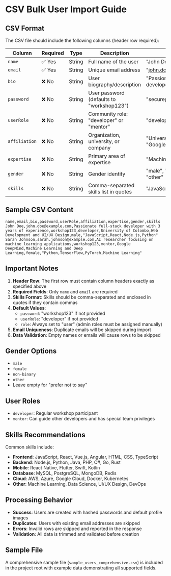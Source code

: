 # CSV Bulk User Import Guide

## CSV Format

The CSV file should include the following columns (header row required):

| Column | Required | Type | Description | Example Values |
|--------|----------|------|-------------|----------------|
| `name` | ✅ Yes | String | Full name of the user | "John Doe" |
| `email` | ✅ Yes | String | Unique email address | "john.doe@example.com" |
| `bio` | ❌ No | String | User biography/description | "Passionate full-stack developer..." |
| `password` | ❌ No | String | User password (defaults to "workshop123") | "securepass123" |
| `userRole` | ❌ No | String | Community role: "developer" or "mentor" | "developer", "mentor" |
| `affiliation` | ❌ No | String | Organization, university, or company | "University of Colombo", "Google" |
| `expertise` | ❌ No | String | Primary area of expertise | "Machine Learning and AI" |
| `gender` | ❌ No | String | Gender identity | "male", "female", "non-binary", "other" |
| `skills` | ❌ No | String | Comma-separated skills list in quotes | "JavaScript,React,Node.js,Python" |

## Sample CSV Content

```csv
name,email,bio,password,userRole,affiliation,expertise,gender,skills
John Doe,john.doe@example.com,Passionate full-stack developer with 3 years of experience,workshop123,developer,University of Colombo,Web Development and UI/UX Design,male,"JavaScript,React,Node.js,Python"
Sarah Johnson,sarah.johnson@example.com,AI researcher focusing on machine learning applications,workshop123,mentor,Google DeepMind,Machine Learning and Deep Learning,female,"Python,TensorFlow,PyTorch,Machine Learning"
```

## Important Notes

1. **Header Row**: The first row must contain column headers exactly as specified above
2. **Required Fields**: Only `name` and `email` are required
3. **Skills Format**: Skills should be comma-separated and enclosed in quotes if they contain commas
4. **Default Values**:
   - `password`: "workshop123" if not provided
   - `userRole`: "developer" if not provided
   - `role`: Always set to "user" (admin roles must be assigned manually)
5. **Email Uniqueness**: Duplicate emails will be skipped during import
6. **Data Validation**: Empty names or emails will cause rows to be skipped

## Gender Options

- `male`
- `female` 
- `non-binary`
- `other`
- Leave empty for "prefer not to say"

## User Roles

- `developer`: Regular workshop participant
- `mentor`: Can guide other developers and has special team privileges

## Skills Recommendations

Common skills include:
- **Frontend**: JavaScript, React, Vue.js, Angular, HTML, CSS, TypeScript
- **Backend**: Node.js, Python, Java, PHP, C#, Go, Rust
- **Mobile**: React Native, Flutter, Swift, Kotlin
- **Database**: MySQL, PostgreSQL, MongoDB, Redis
- **Cloud**: AWS, Azure, Google Cloud, Docker, Kubernetes
- **Other**: Machine Learning, Data Science, UI/UX Design, DevOps

## Processing Behavior

- **Success**: Users are created with hashed passwords and default profile images
- **Duplicates**: Users with existing email addresses are skipped
- **Errors**: Invalid rows are skipped and reported in the response
- **Validation**: All data is trimmed and validated before creation

## Sample File

A comprehensive sample file (`sample_users_comprehensive.csv`) is included in the project root with example data demonstrating all supported fields.
